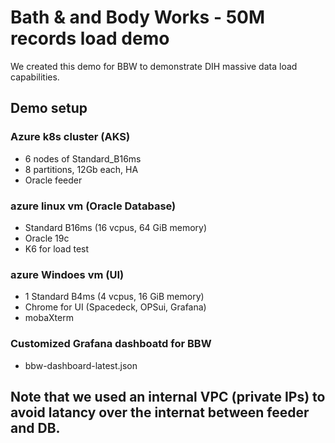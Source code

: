# Bath & and Body Works - 50M records load demo

We created this demo for BBW to demonstrate DIH massive data load capabilities.

## Demo setup

### Azure k8s cluster (AKS)
* 6 nodes of Standard_B16ms
* 8 partitions, 12Gb each, HA
* Oracle feeder

### azure linux vm (Oracle Database)
* Standard B16ms (16 vcpus, 64 GiB memory)
* Oracle 19c 
* K6 for load test

### azure Windoes vm (UI)
*  1 Standard B4ms (4 vcpus, 16 GiB memory)
* Chrome for UI (Spacedeck, OPSui, Grafana)
* mobaXterm

### Customized Grafana dashboatd for BBW
* bbw-dashboard-latest.json

## Note that we used an internal VPC (private IPs) to avoid latancy over the internat between feeder and DB.




